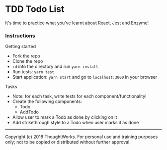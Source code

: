 # TDD Todo List

It's time to practice what you've learnt about React, Jest and Enzyme! 

### Instructions

Getting started
  - Fork the repo
  - Clone the repo
  - `cd` into the directory and run `yarn install`
  - Run tests: `yarn test`
  - Start application: `yarn start` and go to `localhost:3000` in your browser

Tasks
  - Note: for each task, write tests for each component/functionality!
  - Create the following components:
    - Todo
    - AddTodo
  - Allow user to mark a Todo as done by clicking on it
  - Add strikethrough style to a Todo when user marks it as done
  
---
Copyright (c) 2018 ThoughtWorks. For personal use and training purposes only; not to be copied or distributed without further approval.
